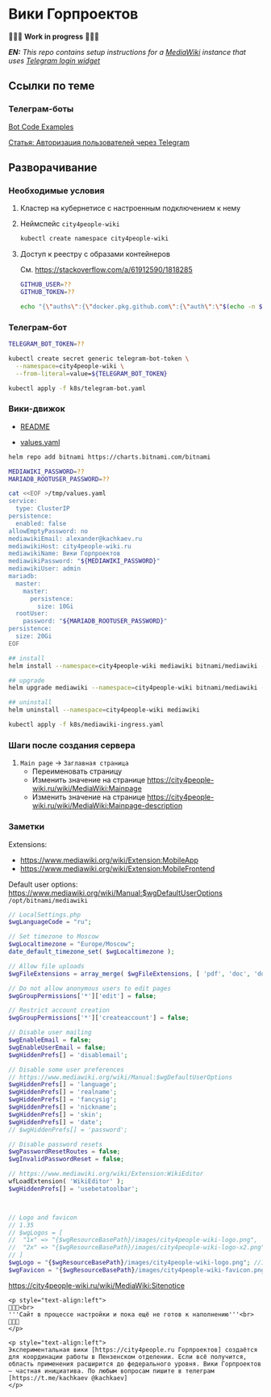 # Вики Горпроектов

🚧🚧🚧
**Work in progress**
🚧🚧🚧

_**EN:** This repo contains setup instructions for a [MediaWiki](https://www.mediawiki.org/wiki/MediaWiki) instance that uses [Telegram login widget](https://core.telegram.org/widgets/login)_

## Ссылки по теме

### Телеграм-боты

[Bot Code Examples](https://core.telegram.org/bots/samples)

[Статья: Авторизация пользователей через Telegram](https://codex.so/telegram-auth)

## Разворачивание

### Необходимые условия

1.  Кластер на кубернетисе с настроенным подключением к нему

1.  Неймспейс `city4people-wiki`

    ```sh
    kubectl create namespace city4people-wiki
    ```

1.  Доступ к реестру с образами контейнеров

    См. <https://stackoverflow.com/a/61912590/1818285>

    ```sh
    GITHUB_USER=??
    GITHUB_TOKEN=??
    
    echo "{\"auths\":{\"docker.pkg.github.com\":{\"auth\":\"$(echo -n ${GITHUB_USER}:${GITHUB_TOKEN} | base64)\"}}}" | kubectl create secret generic dockerconfigjson-github-com --type=kubernetes.io/dockerconfigjson --from-file=.dockerconfigjson=/dev/stdin --namespace=city4people-wiki
    ```

### Телеграм-бот

```sh
TELEGRAM_BOT_TOKEN=??

kubectl create secret generic telegram-bot-token \
  --namespace=city4people-wiki \
  --from-literal=value=${TELEGRAM_BOT_TOKEN}

kubectl apply -f k8s/telegram-bot.yaml
```

### Вики-движок

- [README](https://hub.helm.sh/charts/bitnami/mediawiki)

- [values.yaml](https://github.com/bitnami/charts/blob/master/bitnami/mediawiki/values.yaml)

```sh
helm repo add bitnami https://charts.bitnami.com/bitnami

MEDIAWIKI_PASSWORD=??
MARIADB_ROOTUSER_PASSWORD=??

cat <<EOF >/tmp/values.yaml
service:
  type: ClusterIP
persistence:
  enabled: false
allowEmptyPassword: no
mediawikiEmail: alexander@kachkaev.ru
mediawikiHost: city4people-wiki.ru
mediawikiName: Вики Горпроектов
mediawikiPassword: "${MEDIAWIKI_PASSWORD}"
mediawikiUser: admin
mariadb:
  master:
    master:
      persistence:
        size: 10Gi
  rootUser:
    password: "${MARIADB_ROOTUSER_PASSWORD}"
persistence:
  size: 20Gi
EOF

## install
helm install --namespace=city4people-wiki mediawiki bitnami/mediawiki --values /tmp/values.yaml

## upgrade
helm upgrade mediawiki --namespace=city4people-wiki bitnami/mediawiki --values /tmp/values.yaml

## uninstall
helm uninstall --namespace=city4people-wiki mediawiki
```

```sh
kubectl apply -f k8s/mediawiki-ingress.yaml
```

### Шаги после создания сервера

1.  `Main page` → `Заглавная страница`
    - Переименовать страницу
    - Изменить значение на странице <https://city4people-wiki.ru/wiki/MediaWiki:Mainpage>
    - Изменить значение на странице <https://city4people-wiki.ru/wiki/MediaWiki:Mainpage-description>

### Заметки

Extensions:

- <https://www.mediawiki.org/wiki/Extension:MobileApp>
- <https://www.mediawiki.org/wiki/Extension:MobileFrontend>

Default user options: <https://www.mediawiki.org/wiki/Manual:$wgDefaultUserOptions>
`/opt/bitnami/mediawiki`

```php
// LocalSettings.php
$wgLanguageCode = "ru";

// Set timezone to Moscow
$wgLocaltimezone = "Europe/Moscow";
date_default_timezone_set( $wgLocaltimezone );

// Allow file uploads
$wgFileExtensions = array_merge( $wgFileExtensions, [ 'pdf', 'doc', 'docx', 'xls', 'xlsx', 'ods', 'odt' ] );

// Do not allow anonymous users to edit pages
$wgGroupPermissions['*']['edit'] = false;

// Restrict account creation
$wgGroupPermissions['*']['createaccount'] = false;

// Disable user mailing
$wgEnableEmail = false;
$wgEnableUserEmail = false;
$wgHiddenPrefs[] = 'disablemail';

// Disable some user preferences
// https://www.mediawiki.org/wiki/Manual:$wgDefaultUserOptions
$wgHiddenPrefs[] = 'language';
$wgHiddenPrefs[] = 'realname';
$wgHiddenPrefs[] = 'fancysig';
$wgHiddenPrefs[] = 'nickname';
$wgHiddenPrefs[] = 'skin';
$wgHiddenPrefs[] = 'date';
// $wgHiddenPrefs[] = 'password';

// Disable password resets
$wgPasswordResetRoutes = false;
$wgInvalidPasswordReset = false;

// https://www.mediawiki.org/wiki/Extension:WikiEditor
wfLoadExtension( 'WikiEditor' );
$wgHiddenPrefs[] = 'usebetatoolbar';



// Logo and favicon
// 1.35
// $wgLogos = [
//  "1x" => "{$wgResourceBasePath}/images/city4people-wiki-logo.png",
//  "2x" => "{$wgResourceBasePath}/images/city4people-wiki-logo-x2.png",
// ]
$wgLogo = "{$wgResourceBasePath}/images/city4people-wiki-logo.png"; //135x135
$wgFavicon = "{$wgResourceBasePath}/images/city4people-wiki-favicon.png"; // 32x32
```

<https://city4people-wiki.ru/wiki/MediaWiki:Sitenotice>

```wiki
<p style="text-align:left">
🚨🚨🚨<br>
'''Сайт в процессе настройки и пока ещё не готов к наполнению'''<br>
🚨🚨🚨
</p>

<p style="text-align:left">
Экспериментальная вики [https://city4people.ru Горпроектов] создаётся для координации работы в Пензенском отделении. Если всё получится, область применения расширится до федерального уровня. Вики Горпроектов — частная инициатива. По любым вопросам пишите в телеграм [https://t.me/kachkaev @kachkaev]
</p>
```
